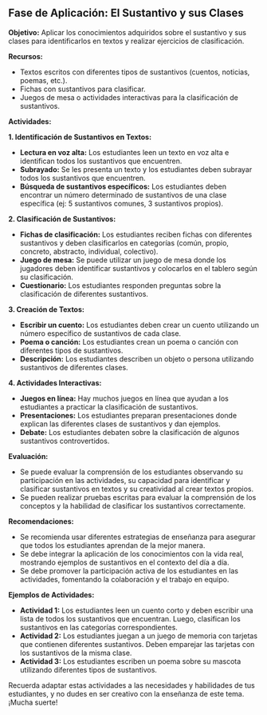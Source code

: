 ## Fase de Aplicación: El Sustantivo y sus Clases

**Objetivo:** Aplicar los conocimientos adquiridos sobre el sustantivo y sus clases para identificarlos en textos y realizar ejercicios de clasificación.

**Recursos:**

* Textos escritos con diferentes tipos de sustantivos (cuentos, noticias, poemas, etc.).
* Fichas con sustantivos para clasificar.
* Juegos de mesa o actividades interactivas para la clasificación de sustantivos.

**Actividades:**

**1. Identificación de Sustantivos en Textos:**

* **Lectura en voz alta:** Los estudiantes leen un texto en voz alta e identifican todos los sustantivos que encuentren.
* **Subrayado:** Se les presenta un texto y los estudiantes deben subrayar todos los sustantivos que encuentren.
* **Búsqueda de sustantivos específicos:** Los estudiantes deben encontrar un número determinado de sustantivos de una clase específica (ej: 5 sustantivos comunes, 3 sustantivos propios).

**2. Clasificación de Sustantivos:**

* **Fichas de clasificación:** Los estudiantes reciben fichas con diferentes sustantivos y deben clasificarlos en categorías (común, propio, concreto, abstracto, individual, colectivo).
* **Juego de mesa:** Se puede utilizar un juego de mesa donde los jugadores deben identificar sustantivos y colocarlos en el tablero según su clasificación.
* **Cuestionario:** Los estudiantes responden preguntas sobre la clasificación de diferentes sustantivos.

**3. Creación de Textos:**

* **Escribir un cuento:** Los estudiantes deben crear un cuento utilizando un número específico de sustantivos de cada clase.
* **Poema o canción:** Los estudiantes crean un poema o canción con diferentes tipos de sustantivos.
* **Descripción:** Los estudiantes describen un objeto o persona utilizando sustantivos de diferentes clases.

**4. Actividades Interactivas:**

* **Juegos en línea:** Hay muchos juegos en línea que ayudan a los estudiantes a practicar la clasificación de sustantivos.
* **Presentaciones:** Los estudiantes preparan presentaciones donde explican las diferentes clases de sustantivos y dan ejemplos.
* **Debate:** Los estudiantes debaten sobre la clasificación de algunos sustantivos controvertidos.

**Evaluación:**

* Se puede evaluar la comprensión de los estudiantes observando su participación en las actividades, su capacidad para identificar y clasificar sustantivos en textos y su creatividad al crear textos propios.
* Se pueden realizar pruebas escritas para evaluar la comprensión de los conceptos y la habilidad de clasificar los sustantivos correctamente.

**Recomendaciones:**

* Se recomienda usar diferentes estrategias de enseñanza para asegurar que todos los estudiantes aprendan de la mejor manera.
* Se debe integrar la aplicación de los conocimientos con la vida real, mostrando ejemplos de sustantivos en el contexto del día a día.
* Se debe promover la participación activa de los estudiantes en las actividades, fomentando la colaboración y el trabajo en equipo.

**Ejemplos de Actividades:**

* **Actividad 1:** Los estudiantes leen un cuento corto y deben escribir una lista de todos los sustantivos que encuentran. Luego, clasifican los sustantivos en las categorías correspondientes.
* **Actividad 2:** Los estudiantes juegan a un juego de memoria con tarjetas que contienen diferentes sustantivos. Deben emparejar las tarjetas con los sustantivos de la misma clase.
* **Actividad 3:** Los estudiantes escriben un poema sobre su mascota utilizando diferentes tipos de sustantivos.

Recuerda adaptar estas actividades a las necesidades y habilidades de tus estudiantes, y no dudes en ser creativo con la enseñanza de este tema. ¡Mucha suerte!
